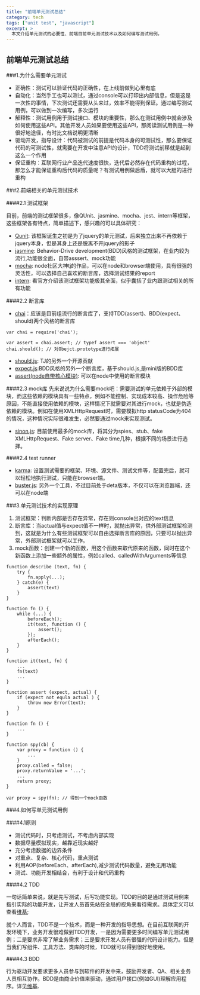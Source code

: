 ```yaml
---
title: "前端单元测试总结"
category: tech
tags: ["unit test", "javascript"]
excerpt: >
  本文介绍单元测试的必要性、前端目前单元测试技术以及如何编写测试用例。
---
```


## 前端单元测试总结

###1.为什么需要单元测试

* 正确性：测试可以验证代码的正确性，在上线前做到心里有底
* 自动化：当然手工也可以测试，通过console可以打印出内部信息，但是这是一次性的事情，下次测试还需要从头来过，效率不能得到保证。通过编写测试用例，可以做到一次编写，多次运行
* 解释性：测试用例用于测试接口、模块的重要性，那么在测试用例中就会涉及如何使用这些API。其他开发人员如果要使用这些API，那阅读测试用例是一种很好地途径，有时比文档说明更清晰
* 驱动开发，指导设计：代码被测试的前提是代码本身的可测试性，那么要保证代码的可测试性，就需要在开发中注意API的设计，TDD将测试前移就是起到这么一个作用
* 保证重构：互联网行业产品迭代速度很快，迭代后必然存在代码重构的过程，那怎么才能保证重构后代码的质量呢？有测试用例做后盾，就可以大胆的进行重构


###2.前端相关的单元测试技术

####2.1 测试框架

目前，前端的测试框架很多，像QUnit、jasmine、mocha、jest、intern等框架，这些框架各有特点，简单描述下，感兴趣的可以具体研究：

* [Qunit](https://qunitjs.com/): 该框架诞生之初是为了jquery的单元测试，后来独立出来不再依赖于jquery本身，但是其身上还是脱离不开jquery的影子
* [jasmine](http://jasmine.github.io/): Behavior-Drive development(BDD)风格的测试框架，在业内较为流行,功能很全面，自带asssert、mock功能
* [mocha](http://mochajs.org/): node社区大神tj的作品，可以在node和browser端使用，具有很强的灵活性，可以选择自己喜欢的断言库，选择测试结果的report
* [intern](https://theintern.github.io/): 看官方介绍该测试框架功能极其全面，似乎囊括了业内跟测试相关的所有功能

####2.2 断言库

* [chai](http://chaijs.com/)：应该是目前组流行的断言库了，支持TDD(assert)、BDD(expect、should)两个风格的断言库

```
var chai = require('chai');

var assert = chai.assert; // typef assert === 'object'
chai.should(); // 对Obejct.prototype进行拓展

```
* [should.js](http://shouldjs.github.io/): TJ的另外一个开源贡献
* [expect.js](https://github.com/Automattic/expect.js):BDD风格的另外一个断言库，基于should.js,是mini版的BDD库
* [assert(node自带核心模块)](https://nodejs.org/api/assert.html): 可以在node中使用的断言模块

####2.3 mock库
先来说说为什么需要mock吧：需要测试的单元依赖于外部的模块，而这些依赖的模块具有一些特点，例如不能控制、实现成本较高、操作危险等原因，不能直接使用依赖的模块，这样情况下就需要对其进行mock，也就是伪造依赖的模块。例如在使用XMLHttpRequest时，需要模拟http statusCode为404的情况，这种情况实际很难发生，必然要通过mock来实现测试。

* [sinon.js](http://sinonjs.org/): 目前使用最多的mock库，将其分为spies、stub、fake XMLHttpRequest、Fake server、Fake time几种，根据不同的场景进行选择。

####2.4 test runner

* [karma](http://karma-runner.github.io/0.12/index.html): 设置测试需要的框架、环境、源文件、测试文件等，配置完后，就可以轻松地执行测试，只能在browser端。
* [buster.js](http://docs.busterjs.org/en/latest/): 另外一个工具，不过目前处于deta版本，不仅可以在浏览器端，还可以在node端


###3.单元测试技术的实现原理

1. 测试框架：判断内部是否存在异常，存在则console出对应的text信息
2. 断言库：当actual值与expect值不一样时，就抛出异常，供外部测试框架检测到，这就是为什么有些测试框架可以自由选择断言库的原因，只要可以抛出异常，外部测试框架就可以工作。
3. mock函数：创建一个新的函数，用这个函数来取代原来的函数，同时在这个新函数上添加一些额外的属性，例如called、calledWithArguments等信息

```
function describe (text, fn) {
    try {
        fn.apply(...);
    } catch(e) {
        assert(text)
    }
}

function fn () {
    while (...) {
        beforeEach();
        it(text, function () {
            assert();
        });
        afterEach();
    }
}

function it(text, fn) {
	...
	fn(text)
	...
}

function assert (expect, actual) {
    if (expect not equla actual ) {
        throw new Error(text);
    }
}
```

```
function fn () {
	...
}

function spy(cb) {
	var proxy = function () {
		...
	}
	proxy.called = false;
	proxy.returnValue = '...';
	...
	return proxy;
}

var proxy = spy(fn); // 得到一个mock函数
```

###4.如何写单元测试用例

####4.1原则

* 测试代码时，只考虑测试，不考虑内部实现
* 数据尽量模拟现实，越靠近现实越好
* 充分考虑数据的边界条件
* 对重点、复杂、核心代码，重点测试
* 利用AOP(beforeEach、afterEach),减少测试代码数量，避免无用功能
* 测试、功能开发相结合，有利于设计和代码重构

####4.2 TDD

一句话简单来说，就是先写测试，后写功能实现。TDD的目的是通过测试用例来指引实际的功能开发，让开发人员首先站在全局的视角来看待需求。具体定义可以查看[维基](https://zh.wikipedia.org/wiki/%E6%B5%8B%E8%AF%95%E9%A9%B1%E5%8A%A8%E5%BC%80%E5%8F%91);

就个人而言，TDD不是一个技术，而是一种开发的指导思想。在目前互联网的开发环境下，业务开发很难做到TDD开发，一是因为需要更多时间编写单元测试用例；二是要求非常了解业务需求；三是要求开发人员有很强的代码设计能力。但是当我们写组件、工具方法、类库的时候，TDD就可以得到很好地使用。

####4.3 BDD

行为驱动开发要求更多人员参与到软件的开发中来，鼓励开发者、QA、相关业务人员相互协作。BDD是由商业价值来驱动，通过用户接口(例如GUI)理解应用程序。详见[维基](https://zh.wikipedia.org/wiki/%E8%A1%8C%E4%B8%BA%E9%A9%B1%E5%8A%A8%E5%BC%80%E5%8F%91).








